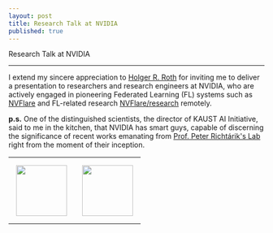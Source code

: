 ```yaml
---
layout: post
title: Research Talk at NVIDIA
published: true
---
```


Research Talk at NVIDIA

---

I extend my sincere appreciation to [Holger R. Roth](https://www.linkedin.com/in/holger-r-roth-b939a79/) for inviting me to deliver a presentation to researchers and research engineers at NVIDIA, 
who are actively engaged in pioneering Federated Learning (FL) systems such as [NVFlare](https://developer.nvidia.com/flare) and FL-related research [NVFlare/research](https://github.com/NVIDIA/NVFlare/tree/main/research) remotely.


**p.s.** One of the distinguished scientists, the director of KAUST AI Initiative, said to me in the kitchen, that NVIDIA has smart guys, capable of discerning the significance of recent works emanating from [Prof. Peter Richtárik's Lab](https://richtarik.org/) right from the moment of their inception.

<table style="text-align:center;">
<tr>
<td style="padding:15px;text-align:center;vertical-align:middle;"> <img height="100px" src="https://burlachenkok.github.io/materials/KAUST-logo.svg"/> </td>
<td style="padding:15px;text-align:center;vertical-align:middle;"> <img height="100px" src="https://burlachenkok.github.io/materials/Nvidia_logo.svg"/> </td>
</tr>
</table>
